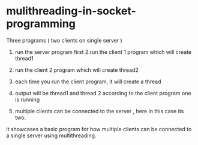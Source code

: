 # mulithreading-in-socket-programming
Three programs ( two clients on single server ) 
 1. run the server program first
 2.run the client 1 program which will create thread1 
 3. run the client 2 program which will create thread2
 
 4. each time you run the client program, it will create a thread
 5. output will be thread1 and thread 2 according to the client program one is running
 6. multiple clients can be connected to the server , here in this case its two.
 
 it showcases a basic program for how multiple clients can be connected to a single server using multithreading. 
